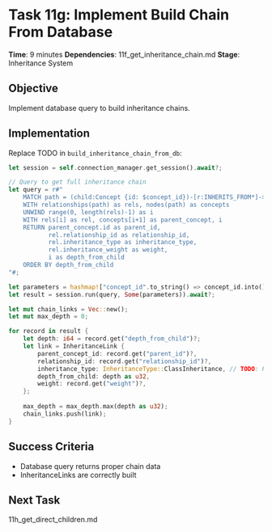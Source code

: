 # Task 11g: Implement Build Chain From Database

**Time**: 9 minutes
**Dependencies**: 11f_get_inheritance_chain.md
**Stage**: Inheritance System

## Objective
Implement database query to build inheritance chains.

## Implementation
Replace TODO in `build_inheritance_chain_from_db`:

```rust
let session = self.connection_manager.get_session().await?;

// Query to get full inheritance chain
let query = r#"
    MATCH path = (child:Concept {id: $concept_id})-[r:INHERITS_FROM*]->(ancestor:Concept)
    WITH relationships(path) as rels, nodes(path) as concepts
    UNWIND range(0, length(rels)-1) as i
    WITH rels[i] as rel, concepts[i+1] as parent_concept, i
    RETURN parent_concept.id as parent_id,
           rel.relationship_id as relationship_id,
           rel.inheritance_type as inheritance_type,
           rel.inheritance_weight as weight,
           i as depth_from_child
    ORDER BY depth_from_child
"#;

let parameters = hashmap!["concept_id".to_string() => concept_id.into()];
let result = session.run(query, Some(parameters)).await?;

let mut chain_links = Vec::new();
let mut max_depth = 0;

for record in result {
    let depth: i64 = record.get("depth_from_child")?;
    let link = InheritanceLink {
        parent_concept_id: record.get("parent_id")?,
        relationship_id: record.get("relationship_id")?,
        inheritance_type: InheritanceType::ClassInheritance, // TODO: Parse properly
        depth_from_child: depth as u32,
        weight: record.get("weight")?,
    };
    
    max_depth = max_depth.max(depth as u32);
    chain_links.push(link);
}
```

## Success Criteria
- Database query returns proper chain data
- InheritanceLinks are correctly built

## Next Task
11h_get_direct_children.md